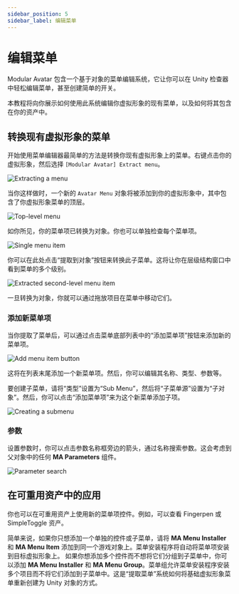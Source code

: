 ```yaml
---
sidebar_position: 5
sidebar_label: 编辑菜单
---
```


# 编辑菜单

Modular Avatar 包含一个基于对象的菜单编辑系统，它让你可以在 Unity 检查器中轻松编辑菜单，甚至创建简单的开关。

本教程将向你展示如何使用此系统编辑你虚拟形象的现有菜单，以及如何将其包含在你的资产中。

## 转换现有虚拟形象的菜单

开始使用菜单编辑器最简单的方法是转换你现有虚拟形象上的菜单。右键点击你的虚拟形象，然后选择 `[Modular Avatar] Extract menu`。

![Extracting a menu](extract-menu.png)

当你这样做时，一个新的 `Avatar Menu` 对象将被添加到你的虚拟形象中，其中包含了你虚拟形象菜单的顶层。

![Top-level menu](menu-toplevel.png)

如你所见，你的菜单项已转换为对象。你也可以单独检查每个菜单项。

![Single menu item](menuitem-single.png)

你可以在此处点击“提取到对象”按钮来转换此子菜单。这将让你在层级结构窗口中看到菜单的多个级别。

![Extracted second-level menu item](second-level-extract.png)

一旦转换为对象，你就可以通过拖放项目在菜单中移动它们。

### 添加新菜单项

当你提取了菜单后，可以通过点击菜单底部列表中的“添加菜单项”按钮来添加新的菜单项。

![Add menu item button](add-menu-item-button.png)

这将在列表末尾添加一个新菜单项。然后，你可以编辑其名称、类型、参数等。

要创建子菜单，请将“类型”设置为“Sub Menu”，然后将“子菜单源”设置为“子对象”。然后，你可以点击“添加菜单项”来为这个新菜单添加子项。

![Creating a submenu](new-submenu-item.png)

### 参数

设置参数时，你可以点击参数名称框旁边的箭头，通过名称搜索参数。这会考虑到父对象中的任何 **MA Parameters** 组件。

![Parameter search](param-search.png)

## 在可重用资产中的应用

你也可以在可重用资产上使用新的菜单项控件。例如，可以查看 Fingerpen 或 SimpleToggle 资产。

简单来说，如果你只想添加一个单独的控件或子菜单，请将 **MA Menu Installer** 和 **MA Menu Item** 添加到同一个游戏对象上。菜单安装程序将自动将菜单项安装到目标虚拟形象上。
如果你想添加多个控件而不想将它们分组到子菜单中，你可以添加 **MA Menu Installer** 和 **MA Menu Group**。菜单组允许菜单安装程序安装多个项目而不将它们添加到子菜单中。这是“提取菜单”系统如何将基础虚拟形象菜单重新创建为 Unity 对象的方式。